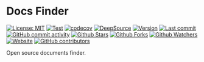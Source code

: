 # Docs Finder

[![License: MIT](https://img.shields.io/badge/License-MIT-green.svg)](https://opensource.org/licenses/MIT)
[![Test](https://github.com/docsfinder/docsfinder/workflows/CI/badge.svg)](https://github.com/docsfinder/docsfinder/actions?query=workflow%3ACI)
[![codecov](https://codecov.io/gh/docsfinder/docsfinder/branch/main/graph/badge.svg?token=Z1MEEL3EAB)](https://codecov.io/gh/docsfinder/docsfinder)
[![DeepSource](https://deepsource.io/gh/docsfinder/docsfinder.svg/?label=active+issues)](https://deepsource.io/gh/docsfinder/docsfinder/?ref=repository-badge)
[![Version](https://img.shields.io/pypi/v/docsfinder?color=%2334D058&label=Version)](https://pypi.org/project/docsfinder)
[![Last commit](https://img.shields.io/github/last-commit/docsfinder/docsfinder.svg?style=flat)](https://github.com/docsfinder/docsfinder/commits)
[![GitHub commit activity](https://img.shields.io/github/commit-activity/m/docsfinder/docsfinder)](https://github.com/docsfinder/docsfinder/commits)
[![Github Stars](https://img.shields.io/github/stars/docsfinder/docsfinder?style=flat&logo=github)](https://github.com/docsfinder/docsfinder/stargazers)
[![Github Forks](https://img.shields.io/github/forks/docsfinder/docsfinder?style=flat&logo=github)](https://github.com/docsfinder/docsfinder/network/members)
[![Github Watchers](https://img.shields.io/github/watchers/docsfinder/docsfinder?style=flat&logo=github)](https://github.com/docsfinder/docsfinder)
[![Website](https://img.shields.io/website?up_message=online&url=https%3A%2F%2Fdocsfinder.github.io/docsfinder)](https://docsfinder.github.io/docsfinder)
[![GitHub contributors](https://img.shields.io/github/contributors/docsfinder/docsfinder)](https://github.com/docsfinder/docsfinder/graphs/contributors)

Open source documents finder.
